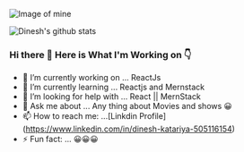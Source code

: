 ![Image of mine](https://pbs.twimg.com/profile_banners/3701587879/1597635871/1500x500)
<br />

![Dinesh's github stats](https://github-readme-stats.vercel.app/api?username=Thedineshk24&hide=stars,prs,contribs)
### Hi there 👋 Here is What I'm Working on 👇





- 🔭 I’m currently working on ... ReactJs
- 🌱 I’m currently learning ... Reactjs and Mernstack
- 🤔 I’m looking for help with ... React || MernStack
- 💬 Ask me about ... Any thing about Movies and shows 😀
- 📫 How to reach me: ...[Linkdin Profile] (https://www.linkedin.com/in/dinesh-katariya-505116154)
- ⚡ Fun fact: ... 😀😀😀
